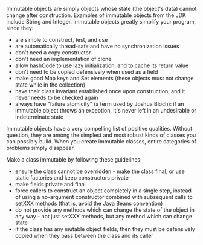 Immutable objects are simply objects whose state (the object's data) cannot change after construction. Examples of immutable objects from the JDK include String and Integer.
Immutable objects greatly simplify your program, since they:

- are simple to construct, test, and use
- are automatically thread-safe and have no synchronization issues
- don't need a copy constructor
- don't need an implementation of clone
- allow hashCode to use lazy initialization, and to cache its return value
- don't need to be copied defensively when used as a field
- make good Map keys and Set elements (these objects must not change state while in the collection)
- have their class invariant established once upon construction, and it never needs to be checked again
- always have "failure atomicity" (a term used by Joshua Bloch): if an immutable object throws an exception, it's never left in an undesirable or indeterminate state

Immutable objects have a very compelling list of positive qualities. Without question, they are among the simplest and most robust kinds of classes you can possibly build. When you create immutable classes, entire categories of problems simply disappear.

Make a class immutable by following these guidelines:

- ensure the class cannot be overridden - make the class final, or use static factories and keep constructors private
- make fields private and final
- force callers to construct an object completely in a single step, instead of using a no-argument constructor combined with subsequent calls to setXXX methods (that is, avoid the Java Beans convention)
- do not provide any methods which can change the state of the object in any way - not just setXXX methods, but any method which can change state
- if the class has any mutable object fields, then they must be defensively copied when they pass between the class and its caller